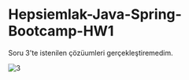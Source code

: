 # Hepsiemlak-Java-Spring-Bootcamp-HW1

Soru 3'te istenilen çözüumleri gerçekleştiremedim.

![3](https://user-images.githubusercontent.com/58148544/152669679-47d01591-2db8-4ae7-a736-9cb6101a59c3.png)
